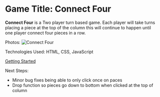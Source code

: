 
# Game Title: **Connect Four**

**Connect Four** is a Two player turn based game. Each player will take turns placing a piece at the top of the column this will continue to happen until one player connect four pieces in a row.

Photos:
![Connect Four](https://i.imgur.com/swNwVFw.png)

Technologies Used: HTML, CSS, JavaScript

[Getting Started](https://StevenB94.github.io/Connect-Four-Project)

Next Steps:
- Minor bug fixes being able to only click once on paces
- Drop function so pieces go down to bottom when clicked at the top of column

